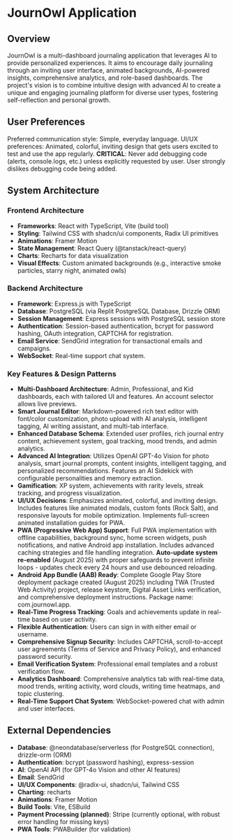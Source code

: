 # JournOwl Application

## Overview
JournOwl is a multi-dashboard journaling application that leverages AI to provide personalized experiences. It aims to encourage daily journaling through an inviting user interface, animated backgrounds, AI-powered insights, comprehensive analytics, and role-based dashboards. The project's vision is to combine intuitive design with advanced AI to create a unique and engaging journaling platform for diverse user types, fostering self-reflection and personal growth.

## User Preferences
Preferred communication style: Simple, everyday language.
UI/UX preferences: Animated, colorful, inviting design that gets users excited to test and use the app regularly.
**CRITICAL**: Never add debugging code (alerts, console.logs, etc.) unless explicitly requested by user. User strongly dislikes debugging code being added.

## System Architecture

### Frontend Architecture
- **Frameworks**: React with TypeScript, Vite (build tool)
- **Styling**: Tailwind CSS with shadcn/ui components, Radix UI primitives
- **Animations**: Framer Motion
- **State Management**: React Query (@tanstack/react-query)
- **Charts**: Recharts for data visualization
- **Visual Effects**: Custom animated backgrounds (e.g., interactive smoke particles, starry night, animated owls)

### Backend Architecture
- **Framework**: Express.js with TypeScript
- **Database**: PostgreSQL (via Replit PostgreSQL Database, Drizzle ORM)
- **Session Management**: Express sessions with PostgreSQL session store
- **Authentication**: Session-based authentication, bcrypt for password hashing, OAuth integration, CAPTCHA for registration.
- **Email Service**: SendGrid integration for transactional emails and campaigns.
- **WebSocket**: Real-time support chat system.

### Key Features & Design Patterns
- **Multi-Dashboard Architecture**: Admin, Professional, and Kid dashboards, each with tailored UI and features. An account selector allows live previews.
- **Smart Journal Editor**: Markdown-powered rich text editor with font/color customization, photo upload with AI analysis, intelligent tagging, AI writing assistant, and multi-tab interface.
- **Enhanced Database Schema**: Extended user profiles, rich journal entry content, achievement system, goal tracking, mood trends, and admin analytics.
- **Advanced AI Integration**: Utilizes OpenAI GPT-4o Vision for photo analysis, smart journal prompts, content insights, intelligent tagging, and personalized recommendations. Features an AI Sidekick with configurable personalities and memory extraction.
- **Gamification**: XP system, achievements with rarity levels, streak tracking, and progress visualization.
- **UI/UX Decisions**: Emphasizes animated, colorful, and inviting design. Includes features like animated modals, custom fonts (Rock Salt), and responsive layouts for mobile optimization. Implements full-screen animated installation guides for PWA.
- **PWA (Progressive Web App) Support**: Full PWA implementation with offline capabilities, background sync, home screen widgets, push notifications, and native Android app installation. Includes advanced caching strategies and file handling integration. **Auto-update system re-enabled** (August 2025) with proper safeguards to prevent infinite loops - updates check every 24 hours and use debounced reloading.
- **Android App Bundle (AAB) Ready**: Complete Google Play Store deployment package created (August 2025) including TWA (Trusted Web Activity) project, release keystore, Digital Asset Links verification, and comprehensive deployment instructions. Package name: com.journowl.app.
- **Real-Time Progress Tracking**: Goals and achievements update in real-time based on user activity.
- **Flexible Authentication**: Users can sign in with either email or username.
- **Comprehensive Signup Security**: Includes CAPTCHA, scroll-to-accept user agreements (Terms of Service and Privacy Policy), and enhanced password security.
- **Email Verification System**: Professional email templates and a robust verification flow.
- **Analytics Dashboard**: Comprehensive analytics tab with real-time data, mood trends, writing activity, word clouds, writing time heatmaps, and topic clustering.
- **Real-Time Support Chat System**: WebSocket-powered chat with admin and user interfaces.

## External Dependencies

- **Database**: @neondatabase/serverless (for PostgreSQL connection), drizzle-orm (ORM)
- **Authentication**: bcrypt (password hashing), express-session
- **AI**: OpenAI API (for GPT-4o Vision and other AI features)
- **Email**: SendGrid
- **UI/UX Components**: @radix-ui, shadcn/ui, Tailwind CSS
- **Charting**: recharts
- **Animations**: Framer Motion
- **Build Tools**: Vite, ESBuild
- **Payment Processing (planned)**: Stripe (currently optional, with robust error handling for missing keys)
- **PWA Tools**: PWABuilder (for validation)